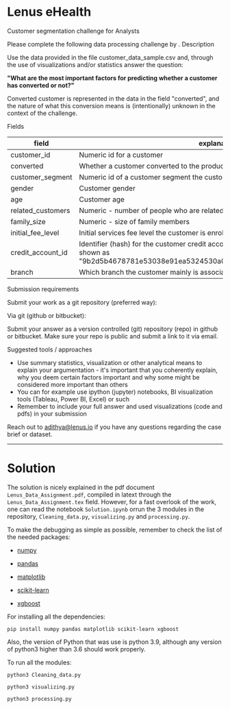 # Lenus eHealth
Customer segmentation challenge for Analysts

Please complete the following data processing challenge by <INSERT DATE HERE>.
Description

Use the data provided in the file customer_data_sample.csv and, through the use of visualizations and/or statistics answer the question:

**"What are the most important factors for predicting whether a customer has converted or not?"**

Converted customer is represented in the data in the field "converted", and the nature of what this conversion means is (intentionally) unknown in the context of the challenge.

Fields

| field | explanation |
|---|---|
| customer_id | Numeric id for a customer
| converted | Whether a customer converted to the product (1) or not (0)
| customer_segment | Numeric id of a customer segment the customer belongs to
| gender | Customer gender
| age | Customer age
| related_customers | Numeric - number of people who are related to the customer
| family_size | Numeric - size of family members
| initial_fee_level | Initial services fee level the customer is enrolled to
| credit_account_id | Identifier (hash) for the customer credit account. If customer has none, they are shown as "9b2d5b4678781e53038e91ea5324530a03f27dc1d0e5f6c9bc9d493a23be9de0"
| branch | Which branch the customer mainly is associated with |

Submission requirements

Submit your work as a git repository (preferred way):

Via git (github or bitbucket):  

Submit your answer as a version controlled (git) repository (repo) in github or bitbucket. Make sure your repo is public and submit a link to it via email.

Suggested tools / approaches

- Use summary statistics, visualization or other analytical means to explain your argumentation - it's important that you coherently explain, why you deem certain factors important and why some might be considered more important than others
- You can for example use ipython (jupyter) notebooks, BI visualization tools (Tableau, Power BI, Excel) or such
- Remember to include your full answer and used visualizations (code and pdfs) in your submission

Reach out to adithya@lenus.io if you have any questions regarding the case brief or dataset.

----
  
# Solution

The solution is nicely explained in the pdf document `Lenus_Data_Assignment.pdf`, compiled in latext through the `Lenus_Data_Assignment.tex` field. However, for a fast overlook of the work, one can read the notebook `Solution.ipynb` orrun the 3 modules in the repository, `Cleaning_data.py`, `visualizing.py` and `processing.py`.

To make the debugging as simple as possible, remember to check the list of the needed packages:

* [numpy](https://numpy.org/)

* [pandas](https://pandas.pydata.org/pandas-docs/stable/index.html)

* [matplotlib](https://matplotlib.org/)

* [scikit-learn](https://scikit-learn.org/stable/index.html)

* [xgboost](https://xgboost.ai/)

For installing all the dependencies:

```
pip install numpy pandas matplotlib scikit-learn xgboost
```
Also, the version of Python that was use is python 3.9, although any version of python3 higher than 3.6 should work properly.

To run all the modules:

```
python3 Cleaning_data.py

python3 visualizing.py

python3 processing.py

```
